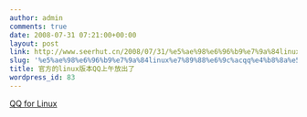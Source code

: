 ```yaml
---
author: admin
comments: true
date: 2008-07-31 07:21:00+00:00
layout: post
link: http://www.seerhut.cn/2008/07/31/%e5%ae%98%e6%96%b9%e7%9a%84linux%e7%89%88%e6%9c%acqq%e4%b8%8a%e5%8d%88%e6%94%be%e5%87%ba%e4%ba%86/
slug: '%e5%ae%98%e6%96%b9%e7%9a%84linux%e7%89%88%e6%9c%acqq%e4%b8%8a%e5%8d%88%e6%94%be%e5%87%ba%e4%ba%86'
title: 官方的linux版本QQ上午放出了
wordpress_id: 83
---
```


[QQ for Linux](http://im.qq.com/qq/linux/)
